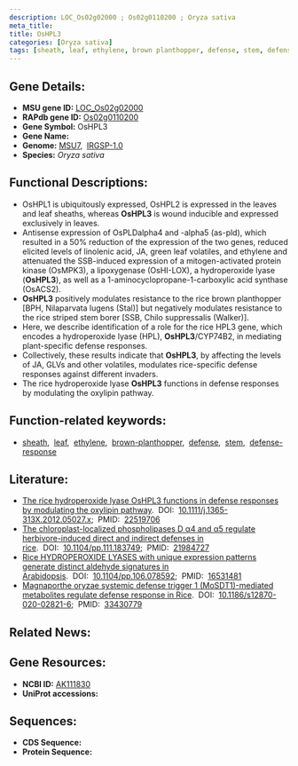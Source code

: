 ```yaml
---
description: LOC_Os02g02000 ; Os02g0110200 ; Oryza sativa
meta_title:
title: OsHPL3
categories: [Oryza sativa]
tags: [sheath, leaf, ethylene, brown planthopper, defense, stem, defense response]
---
```


## Gene Details:
- **MSU gene ID:** [LOC_Os02g02000](http://rice.uga.edu/cgi-bin/ORF_infopage.cgi?orf=LOC_Os02g02000)  
- **RAPdb gene ID:** [Os02g0110200](https://rapdb.dna.affrc.go.jp/locus/?name=Os02g0110200)  
- **Gene Symbol:** OsHPL3
- **Gene Name:**
- **Genome:**  [MSU7](http://rice.uga.edu/),&nbsp;&nbsp;[IRGSP-1.0](https://rapdb.dna.affrc.go.jp/download/irgsp1.html)
- **Species:** *Oryza sativa*

## Functional Descriptions:
   - OsHPL1 is ubiquitously expressed, OsHPL2 is expressed in the leaves and leaf sheaths, whereas **OsHPL3** is wound inducible and expressed exclusively in leaves.
   - Antisense expression of OsPLDalpha4 and -alpha5 (as-pld), which resulted in a 50% reduction of the expression of the two genes, reduced elicited levels of linolenic acid, JA, green leaf volatiles, and ethylene and attenuated the SSB-induced expression of a mitogen-activated protein kinase (OsMPK3), a lipoxygenase (OsHI-LOX), a hydroperoxide lyase (**OsHPL3**), as well as a 1-aminocyclopropane-1-carboxylic acid synthase (OsACS2).
   - **OsHPL3** positively modulates resistance to the rice brown planthopper [BPH, Nilaparvata lugens (Stal)] but negatively modulates resistance to the rice striped stem borer [SSB, Chilo suppressalis (Walker)].
   - Here, we describe identification of a role for the rice HPL3 gene, which encodes a hydroperoxide lyase (HPL), **OsHPL3**/CYP74B2, in mediating plant-specific defense responses.
   - Collectively, these results indicate that **OsHPL3**, by affecting the levels of JA, GLVs and other volatiles, modulates rice-specific defense responses against different invaders.
   - The rice hydroperoxide lyase **OsHPL3** functions in defense responses by modulating the oxylipin pathway.

## Function-related keywords:
   - [sheath](/tags/sheath/),&nbsp;&nbsp;[leaf](/tags/leaf/),&nbsp;&nbsp;[ethylene](/tags/ethylene/),&nbsp;&nbsp;[brown-planthopper](/tags/brown-planthopper/),&nbsp;&nbsp;[defense](/tags/defense/),&nbsp;&nbsp;[stem](/tags/stem/),&nbsp;&nbsp;[defense-response](/tags/defense-response/)

## Literature:
   - [The rice hydroperoxide lyase OsHPL3 functions in defense responses by modulating the oxylipin pathway](https://www.doi.org/10.1111/j.1365-313X.2012.05027.x).&nbsp;&nbsp;DOI:&nbsp;&nbsp;[10.1111/j.1365-313X.2012.05027.x](https://www.doi.org/10.1111/j.1365-313X.2012.05027.x);&nbsp;&nbsp;PMID:&nbsp;&nbsp;[22519706](https://pubmed.ncbi.nlm.nih.gov/22519706/)
   - [The chloroplast-localized phospholipases D α4 and α5 regulate herbivore-induced direct and indirect defenses in rice](https://www.doi.org/10.1104/pp.111.183749).&nbsp;&nbsp;DOI:&nbsp;&nbsp;[10.1104/pp.111.183749](https://www.doi.org/10.1104/pp.111.183749);&nbsp;&nbsp;PMID:&nbsp;&nbsp;[21984727](https://pubmed.ncbi.nlm.nih.gov/21984727/)
   - [Rice HYDROPEROXIDE LYASES with unique expression patterns generate distinct aldehyde signatures in Arabidopsis](https://www.doi.org/10.1104/pp.106.078592).&nbsp;&nbsp;DOI:&nbsp;&nbsp;[10.1104/pp.106.078592](https://www.doi.org/10.1104/pp.106.078592);&nbsp;&nbsp;PMID:&nbsp;&nbsp;[16531481](https://pubmed.ncbi.nlm.nih.gov/16531481/)
   - [Magnaporthe oryzae systemic defense trigger 1 (MoSDT1)-mediated metabolites regulate defense response in Rice](https://www.doi.org/10.1186/s12870-020-02821-6).&nbsp;&nbsp;DOI:&nbsp;&nbsp;[10.1186/s12870-020-02821-6](https://www.doi.org/10.1186/s12870-020-02821-6);&nbsp;&nbsp;PMID:&nbsp;&nbsp;[33430779](https://pubmed.ncbi.nlm.nih.gov/33430779/)

## Related News:

## Gene Resources:
- **NCBI ID:**  [AK111830](http://www.ncbi.nlm.nih.gov/nuccore/AK111830)
- **UniProt accessions:** [](https://www.uniprot.org/uniprotkb//entry)

## Sequences:
- **CDS Sequence:**
- **Protein Sequence:**
